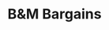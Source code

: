 ---
title: "B&M Bargains"
url: /chester-le-street/bandm-bargains-front-street/
shop: variety store
---